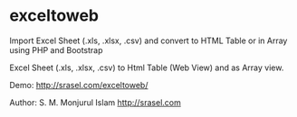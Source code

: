 # exceltoweb

Import Excel Sheet (.xls, .xlsx, .csv) and convert to HTML Table or in Array using PHP and Bootstrap 

Excel Sheet (.xls, .xlsx, .csv) to Html Table (Web View) and as Array view.

Demo: http://srasel.com/exceltoweb/

Author: S. M. Monjurul Islam http://srasel.com
